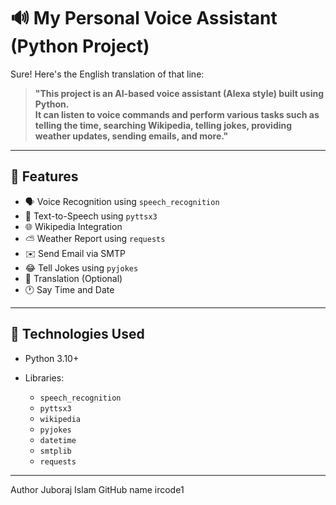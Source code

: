 # 🔊 My Personal Voice Assistant (Python Project)

Sure! Here's the English translation of that line:

> **"This project is an AI-based voice assistant (Alexa style) built using Python.<br> It can listen to voice commands and perform various tasks such as <br>telling the time, searching Wikipedia, telling jokes, providing <br>weather updates, sending emails, and more."**

---

## 🚀 Features

* 🗣️ Voice Recognition using `speech_recognition`
* 🧠 Text-to-Speech using `pyttsx3`
* 🌐 Wikipedia Integration
* ⛅ Weather Report using `requests`
* ✉️ Send Email via SMTP
* 😂 Tell Jokes using `pyjokes`
* 🔁 Translation (Optional)
* 🕐 Say Time and Date

---

## 🧰 Technologies Used

* Python 3.10+
* Libraries:

  * `speech_recognition`
  * `pyttsx3`
  * `wikipedia`
  * `pyjokes`
  * `datetime`
  * `smtplib`
  * `requests`

---

Author
Juboraj Islam 
GitHub name ircode1
